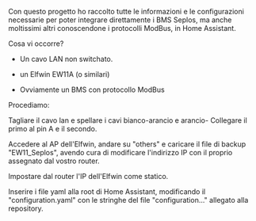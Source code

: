 Con questo progetto ho raccolto tutte le informazioni e le configurazioni necessarie per poter integrare direttamente i BMS Seplos, ma anche moltissimi altri conoscendone i protocolli ModBus, in Home Assistant. 

Cosa vi occorre?

- Un cavo LAN non switchato.

- un Elfwin EW11A (o similari)

- Ovviamente un BMS con protocollo ModBus 

Procediamo:

Tagliare il cavo lan e spellare  i cavi bianco-arancio e arancio- Collegare il primo al pin A e il secondo. 

Accedere al AP dell'Elfwin, andare su "others" e caricare il file di backup "EW11_Seplos", avendo cura di modificare l'indirizzo IP con il proprio assegnato dal vostro router. 

Impostare dal router l'IP dell'Elfwin come statico.

Inserire i file yaml alla root di Home Assistant, modificando il "configuration.yaml" con le stringhe del file "configuration..." allegato alla repository. 
